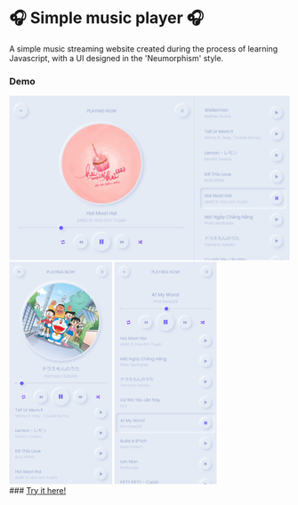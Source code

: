 # ️🎧 Simple music player ️🎧
A simple music streaming website created during the process of learning Javascript, with a UI designed in the 'Neumorphism' style.️

### Demo
<div width="100%">
    <div width="50%"> 
        <img src="./assets/img/demo/Nest Hub.png" alt="">
    </div>
    <div width="50%">
        <img height="400px" src="./assets/img/demo/iPhone 12 Pro.png" alt="">
        <img height="400px" src="./assets/img/demo/iPhone 12 Pro_2.png" alt="">
    </div>
</div>
### <a href="https://ngomautruongqb.github.io/neumorphism-simple-music-player/" target="_blank" rel="noopener noreferrer">Try it here!</a>
